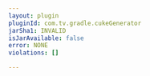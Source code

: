```yaml
---
layout: plugin
pluginId: com.tv.gradle.cukeGenerator
jarSha1: INVALID
isJarAvailable: false
error: NONE
violations: []

---
```

